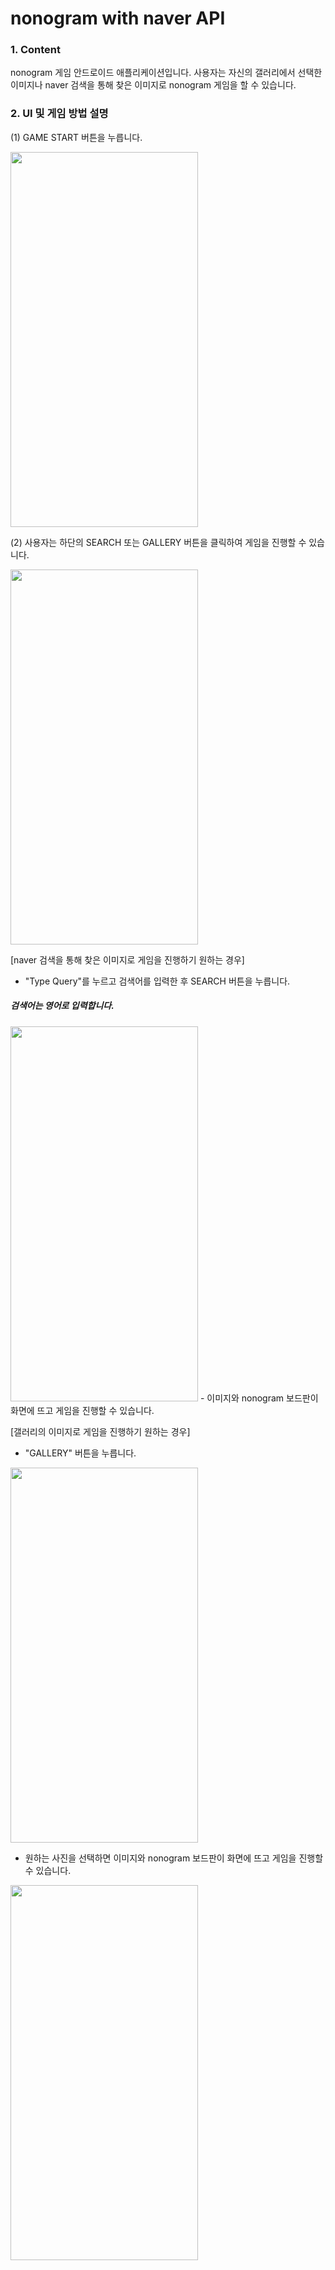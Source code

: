# nonogram with naver API
### 1. Content
nonogram 게임 안드로이드 애플리케이션입니다. 사용자는 자신의 갤러리에서 선택한 이미지나 naver 검색을 통해 찾은 이미지로 nonogram 게임을 할 수 있습니다.

### 2. UI 및 게임 방법 설명
(1) GAME START 버튼을 누릅니다.

<img src="https://user-images.githubusercontent.com/71880336/132551867-67bf94bd-0ddd-4338-93a9-cea4f3fa454f.jpg" width="300" height="600"/>

(2) 사용자는 하단의 SEARCH 또는 GALLERY 버튼을 클릭하여 게임을 진행할 수 있습니다.


<img src="https://user-images.githubusercontent.com/71880336/132551865-9da7d6f3-ec37-4a47-93bf-2b398701fa5c.jpg" width="300" height="600"/>

[naver 검색을 통해 찾은 이미지로 게임을 진행하기 원하는 경우]
- "Type Query"를 누르고 검색어를 입력한 후 SEARCH 버튼을 누릅니다.
##### 검색어는 영어로 입력합니다.


<img src="https://user-images.githubusercontent.com/71880336/132551864-f98e3ae8-b8c9-4453-a1c9-4c8681b52bab.jpg" width="300" height="600"/>
- 이미지와 nonogram 보드판이 화면에 뜨고 게임을 진행할 수 있습니다.

[갤러리의 이미지로 게임을 진행하기 원하는 경우]
- "GALLERY" 버튼을 누릅니다.


<img src="https://user-images.githubusercontent.com/71880336/132551862-196e3c09-cf74-4473-9e7f-247b2b12467c.jpg" width="300" height="600"/>

- 원하는 사진을 선택하면 이미지와 nonogram 보드판이 화면에 뜨고 게임을 진행할 수 있습니다.

<img src="https://user-images.githubusercontent.com/71880336/132551858-7114dd6a-59a4-47fd-bc92-ff510c450930.jpg" width="300" height="600"/>
